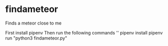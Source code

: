 # findameteor
Finds a meteor close to me

First install pipenv
Then run the following commands
''
pipenv install
pipenv run "python3 findameteor.py"
